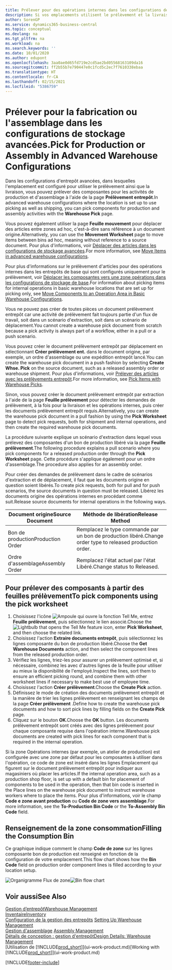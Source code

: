 ```yaml
---
title: Prélever pour des opérations internes dans les configurations de stockage avancées
description: Si vos emplacements utilisent le prélèvement et la livraison, choisissez des composantes pour les activités de production et d’assemblage dans la page Sélection d’entrepôt.
author: SorenGP
ms.service: dynamics365-business-central
ms.topic: conceptual
ms.devlang: na
ms.tgt_pltfrm: na
ms.workload: na
ms.search.keywords: ''
ms.date: 10/01/2020
ms.author: edupont
ms.openlocfilehash: 3aa0ae0d65fd719e2cd5ae2bd05568163109da16
ms.sourcegitcommit: ff2b55b7e790447e0c1fcd5c2ec7f7610338ebaa
ms.translationtype: HT
ms.contentlocale: fr-CA
ms.lasthandoff: 02/15/2021
ms.locfileid: "5386759"
---
```

# <a name="pick-for-production-or-assembly-in-advanced-warehouse-configurations"></a><span data-ttu-id="31313-103">Prélever pour la fabrication ou l'assemblage dans les configurations de stockage avancées.</span><span class="sxs-lookup"><span data-stu-id="31313-103">Pick for Production or Assembly in Advanced Warehouse Configurations</span></span>
<span data-ttu-id="31313-104">Dans les configurations d'entrepôt avancées, dans lesquelles l'emplacement est configuré pour utiliser le prélèvement ainsi que la livraison, vous pouvez prélever des composantes pour les activités de production et d'assemblage à l'aide de la page **Prélèvement entrepôt**.</span><span class="sxs-lookup"><span data-stu-id="31313-104">In advanced warehouse configurations where the location is set up to use picking as well as shipping, you can pick components for production and assembly activities with the **Warehouse Pick** page.</span></span>  

<span data-ttu-id="31313-105">Vous pouvez également utiliser la page **Feuille mouvement** pour déplacer des articles entre zones ad hoc, c'est-à-dire sans référence à un document origine.</span><span class="sxs-lookup"><span data-stu-id="31313-105">Alternatively, you can use the **Movement Worksheet** page to move items between bins ad hoc, meaning without reference to a source document.</span></span> <span data-ttu-id="31313-106">Pour plus d'informations, voir [Déplacer des articles dans les configurations de stockage avancées](warehouse-how-to-move-items-in-advanced-warehousing.md).</span><span class="sxs-lookup"><span data-stu-id="31313-106">For more information, see [Move Items in advanced warehouse configurations](warehouse-how-to-move-items-in-advanced-warehousing.md).</span></span>  

<span data-ttu-id="31313-107">Pour plus d'informations sur le prélèvement d'articles pour des opérations internes dans les entrepôts de base qui sont configurés uniquement pour le prélèvement, voir [Déplacer les composantes vers une zone opérations dans les configurations de stockage de base](warehouse-how-to-move-components-to-an-operation-area-in-basic-warehousing.md).</span><span class="sxs-lookup"><span data-stu-id="31313-107">For information about picking items for internal operations in basic warehouse locations that are set up for picking only, see [Move Components to an Operation Area in Basic Warehouse Configurations](warehouse-how-to-move-components-to-an-operation-area-in-basic-warehousing.md).</span></span>  

<span data-ttu-id="31313-108">Vous ne pouvez pas créer de toutes pièces un document prélèvement entrepôt car une activité de prélèvement fait toujours partie d'un flux de travail, soit dans un scénario d'extraction, soit dans un scénario de déplacement.</span><span class="sxs-lookup"><span data-stu-id="31313-108">You cannot create a warehouse pick document from scratch because a pick activity is always part of a workflow, either in a pull or a push scenario.</span></span>  

<span data-ttu-id="31313-109">Vous pouvez créer le document prélèvement entrepôt par déplacement en sélectionnant **Créer prélèvement ent.** dans le document origine, par exemple, un ordre d'assemblage ou une expédition entrepôt lancé.</span><span class="sxs-lookup"><span data-stu-id="31313-109">You can create the warehouse pick document in a push fashion by selecting **Create Whse. Pick** on the source document, such as a released assembly order or warehouse shipment.</span></span> <span data-ttu-id="31313-110">Pour plus d'informations, voir [Prélever des articles avec les prélèvements entrepôt](warehouse-how-to-pick-items-for-warehouse-shipment.md).</span><span class="sxs-lookup"><span data-stu-id="31313-110">For more information, see [Pick Items with Warehouse Picks](warehouse-how-to-pick-items-for-warehouse-shipment.md).</span></span>  

<span data-ttu-id="31313-111">Sinon, vous pouvez créer le document prélèvement entrepôt par extraction à l'aide de la page **Feuille prélèvement** pour détecter les demandes de prélèvement, à la fois pour la livraison et les opérations internes, puis créer les documents prélèvement entrepôt requis.</span><span class="sxs-lookup"><span data-stu-id="31313-111">Alternatively, you can create the warehouse pick document in a pull fashion by using the **Pick Worksheet** page to detect pick requests, both for shipment and internal operations, and then create the required warehouse pick documents.</span></span>  

<span data-ttu-id="31313-112">La procédure suivante explique un scénario d'extraction dans lequel vous prélevez des composantes d'un bon de production libéré via la page **Feuille prélèvement**.</span><span class="sxs-lookup"><span data-stu-id="31313-112">The following procedure explains a pull scenario where you pick components for a released production order through the **Pick Worksheet** page.</span></span> <span data-ttu-id="31313-113">Cette procédure s'applique également pour un ordre d'assemblage.</span><span class="sxs-lookup"><span data-stu-id="31313-113">The procedure also applies for an assembly order.</span></span>  

<span data-ttu-id="31313-114">Pour créer des demandes de prélèvement dans le cadre de scénarios d'extraction et de déplacement, il faut que les documents origine en question soient libérés.</span><span class="sxs-lookup"><span data-stu-id="31313-114">To create pick requests, both for pull and for push scenarios, the source documents in question must be released.</span></span> <span data-ttu-id="31313-115">Libérez les documents origine des opérations internes en procédant comme suit.</span><span class="sxs-lookup"><span data-stu-id="31313-115">Release source documents for internal operations in the following ways.</span></span>  

|<span data-ttu-id="31313-116">Document origine</span><span class="sxs-lookup"><span data-stu-id="31313-116">Source Document</span></span>|<span data-ttu-id="31313-117">Méthode de libération</span><span class="sxs-lookup"><span data-stu-id="31313-117">Release Method</span></span>|  
|---------------------|--------------------|  
|<span data-ttu-id="31313-118">Bon de production</span><span class="sxs-lookup"><span data-stu-id="31313-118">Production Order</span></span>|<span data-ttu-id="31313-119">Remplacez le type commande par un bon de production libéré.</span><span class="sxs-lookup"><span data-stu-id="31313-119">Change order type to released production order.</span></span>|  
|<span data-ttu-id="31313-120">Ordre d'assemblage</span><span class="sxs-lookup"><span data-stu-id="31313-120">Assembly Order</span></span>|<span data-ttu-id="31313-121">Remplacez l'état actuel par l'état Libéré.</span><span class="sxs-lookup"><span data-stu-id="31313-121">Change status to Released.</span></span>|  

## <a name="to-pick-components-using-the-pick-worksheet"></a><span data-ttu-id="31313-122">Pour prélever des composants à partir des feuilles prélèvement</span><span class="sxs-lookup"><span data-stu-id="31313-122">To pick components using the pick worksheet</span></span>  
1.  <span data-ttu-id="31313-123">Choisissez l'icône ![Ampoule qui ouvre la fonction Tell Me](media/ui-search/search_small.png "Dites-moi ce que vous voulez faire"), entrez **Feuille prélèvement**, puis sélectionnez le lien associé.</span><span class="sxs-lookup"><span data-stu-id="31313-123">Choose the ![Lightbulb that opens the Tell Me feature](media/ui-search/search_small.png "Tell me what you want to do") icon, enter **Pick Worksheet**, and then choose the related link.</span></span>  
2.  <span data-ttu-id="31313-124">Choisissez l'action **Extraire documents entrepôt**, puis sélectionnez les lignes composante du bon de production libéré.</span><span class="sxs-lookup"><span data-stu-id="31313-124">Choose the **Get Warehouse Documents** action, and then select the component lines from the released production order.</span></span>  
3.  <span data-ttu-id="31313-125">Vérifiez les lignes, triez-les pour assurer un prélèvement optimisé et, si nécessaire, combinez les avec d'autres lignes de la feuille pour utiliser au mieux la disponibilité de l'employé.</span><span class="sxs-lookup"><span data-stu-id="31313-125">Inspect the lines, sort them to ensure an efficient picking round, and combine them with other worksheet lines if necessary to make best use of employee time.</span></span>  
4.  <span data-ttu-id="31313-126">Choisissez l'action **Créer prélèvement**.</span><span class="sxs-lookup"><span data-stu-id="31313-126">Choose the **Create Pick** action.</span></span>  
5.  <span data-ttu-id="31313-127">Définissez le mode de création des documents prélèvement entrepôt et la manière de trier les lignes prélèvement en renseignant les champs de la page **Créer prélèvement** .</span><span class="sxs-lookup"><span data-stu-id="31313-127">Define how to create the warehouse pick documents and how to sort pick lines by filling fields on the **Create Pick** page.</span></span>  
6.  <span data-ttu-id="31313-128">Cliquez sur le bouton **OK**.</span><span class="sxs-lookup"><span data-stu-id="31313-128">Choose the **OK** button.</span></span> <span data-ttu-id="31313-129">Les documents prélèvement entrepôt sont créés avec des lignes prélèvement pour chaque composante requise dans l'opération interne.</span><span class="sxs-lookup"><span data-stu-id="31313-129">Warehouse pick documents are created with pick lines for each component that is required in the internal operation.</span></span>  

<span data-ttu-id="31313-130">Si la zone Opérations internes (par exemple, un atelier de production) est configurée avec une zone par défaut pour les composantes à utiliser dans l'opération, ce code de zone est inséré dans les lignes Emplacement qui figurent sur le document prélèvement entrepôt pour indiquer aux magasiniers où placer les articles.</span><span class="sxs-lookup"><span data-stu-id="31313-130">If the internal operation area, such as a production shop floor, is set up with a default bin for placement of components to be used in the operation, then that bin code is inserted in the Place lines on the warehouse pick document to instruct warehouse workers where to place the items.</span></span> <span data-ttu-id="31313-131">Pour plus d'informations, voir le champ **Code e zone avant production** ou **Code de zone vers assemblage**.</span><span class="sxs-lookup"><span data-stu-id="31313-131">For more information, see the **To-Production Bin Code** or the **To-Assembly Bin Code** field.</span></span>

## <a name="filling-the-consumption-bin"></a><span data-ttu-id="31313-132">Renseignement de la zone consommation</span><span class="sxs-lookup"><span data-stu-id="31313-132">Filling the Consumption Bin</span></span>
<span data-ttu-id="31313-133">Ce graphique indique comment le champ **Code de zone** sur les lignes composante bon de production est renseigné en fonction de la configuration de votre emplacement.</span><span class="sxs-lookup"><span data-stu-id="31313-133">This flow chart shows how the **Bin Code** field on production order component lines is filled according to your location setup.</span></span>

<span data-ttu-id="31313-134">![Organigramme Flux de zone](media/binflow.png "BinFlow")</span><span class="sxs-lookup"><span data-stu-id="31313-134">![Bin flow chart](media/binflow.png "BinFlow")</span></span>  

## <a name="see-also"></a><span data-ttu-id="31313-135">Voir aussi</span><span class="sxs-lookup"><span data-stu-id="31313-135">See Also</span></span>
[<span data-ttu-id="31313-136">Gestion d’entrepôt</span><span class="sxs-lookup"><span data-stu-id="31313-136">Warehouse Management</span></span>](warehouse-manage-warehouse.md)  
[<span data-ttu-id="31313-137">Inventaire</span><span class="sxs-lookup"><span data-stu-id="31313-137">Inventory</span></span>](inventory-manage-inventory.md)  
<span data-ttu-id="31313-138">[Configuration de la gestion des entrepôts](warehouse-setup-warehouse.md)   </span><span class="sxs-lookup"><span data-stu-id="31313-138">[Setting Up Warehouse Management](warehouse-setup-warehouse.md)   </span></span>  
<span data-ttu-id="31313-139">[Gestion d'assemblage](assembly-assemble-items.md)  </span><span class="sxs-lookup"><span data-stu-id="31313-139">[Assembly Management](assembly-assemble-items.md)  </span></span>  
[<span data-ttu-id="31313-140">Détails de conception : gestion d'entrepôt</span><span class="sxs-lookup"><span data-stu-id="31313-140">Design Details: Warehouse Management</span></span>](design-details-warehouse-management.md)  
<span data-ttu-id="31313-141">[Utilisation de [!INCLUDE[prod_short](includes/prod_short.md)]](ui-work-product.md)</span><span class="sxs-lookup"><span data-stu-id="31313-141">[Working with [!INCLUDE[prod_short](includes/prod_short.md)]](ui-work-product.md)</span></span>


[!INCLUDE[footer-include](includes/footer-banner.md)]